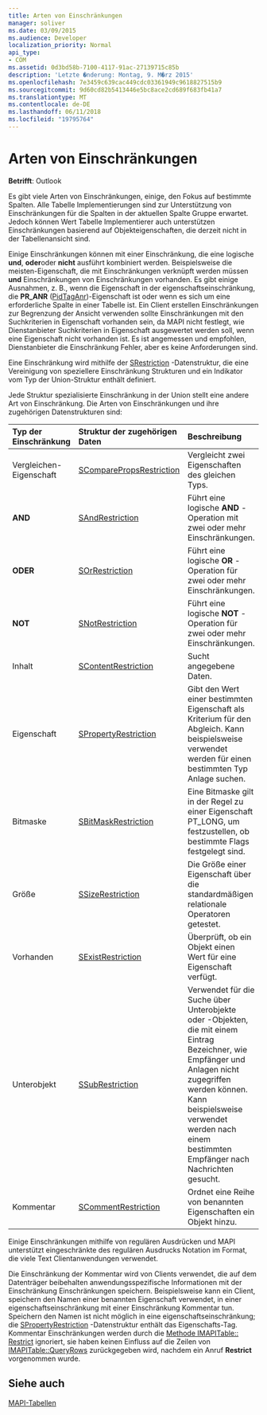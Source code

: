 ```yaml
---
title: Arten von Einschränkungen
manager: soliver
ms.date: 03/09/2015
ms.audience: Developer
localization_priority: Normal
api_type:
- COM
ms.assetid: 0d3bd58b-7100-4117-91ac-27139715c85b
description: 'Letzte �nderung: Montag, 9. M�rz 2015'
ms.openlocfilehash: 7e3459c639cac449cdc03361949c9618827515b9
ms.sourcegitcommit: 9d60cd82b5413446e5bc8ace2cd689f683fb41a7
ms.translationtype: MT
ms.contentlocale: de-DE
ms.lasthandoff: 06/11/2018
ms.locfileid: "19795764"
---
```

# <a name="types-of-restrictions"></a>Arten von Einschränkungen

  
  
**Betrifft**: Outlook 
  
Es gibt viele Arten von Einschränkungen, einige, den Fokus auf bestimmte Spalten. Alle Tabelle Implementierungen sind zur Unterstützung von Einschränkungen für die Spalten in der aktuellen Spalte Gruppe erwartet. Jedoch können Wert Tabelle Implementierer auch unterstützen Einschränkungen basierend auf Objekteigenschaften, die derzeit nicht in der Tabellenansicht sind.
  
Einige Einschränkungen können mit einer Einschränkung, die eine logische **und**, **oder**oder **nicht** ausführt kombiniert werden. Beispielsweise die meisten-Eigenschaft, die mit Einschränkungen verknüpft werden müssen **und** Einschränkungen von Einschränkungen vorhanden. Es gibt einige Ausnahmen, z. B., wenn die Eigenschaft in der eigenschaftseinschränkung, die **PR_ANR** ([PidTagAnr](pidtaganr-canonical-property.md))-Eigenschaft ist oder wenn es sich um eine erforderliche Spalte in einer Tabelle ist. Ein Client erstellen Einschränkungen zur Begrenzung der Ansicht verwenden sollte Einschränkungen mit den Suchkriterien in Eigenschaft vorhanden sein, da MAPI nicht festlegt, wie Dienstanbieter Suchkriterien in Eigenschaft ausgewertet werden soll, wenn eine Eigenschaft nicht vorhanden ist. Es ist angemessen und empfohlen, Dienstanbieter die Einschränkung Fehler, aber es keine Anforderungen sind. 
  
Eine Einschränkung wird mithilfe der [SRestriction](srestriction.md) -Datenstruktur, die eine Vereinigung von speziellere Einschränkung Strukturen und ein Indikator vom Typ der Union-Struktur enthält definiert. 
  
Jede Struktur spezialisierte Einschränkung in der Union stellt eine andere Art von Einschränkung. Die Arten von Einschränkungen und ihre zugehörigen Datenstrukturen sind:
  
|**Typ der Einschränkung**|**Struktur der zugehörigen Daten**|**Beschreibung**|
|:-----|:-----|:-----|
|Vergleichen-Eigenschaft  <br/> |[SComparePropsRestriction](scomparepropsrestriction.md) <br/> |Vergleicht zwei Eigenschaften des gleichen Typs.  <br/> |
|**AND** <br/> |[SAndRestriction](sandrestriction.md) <br/> |Führt eine logische **AND** -Operation mit zwei oder mehr Einschränkungen.  <br/> |
|**ODER** <br/> |[SOrRestriction](sorrestriction.md) <br/> |Führt eine logische **OR** -Operation für zwei oder mehr Einschränkungen.  <br/> |
|**NOT** <br/> |[SNotRestriction](snotrestriction.md) <br/> |Führt eine logische **NOT** -Operation für zwei oder mehr Einschränkungen.  <br/> |
|Inhalt  <br/> |[SContentRestriction](scontentrestriction.md) <br/> |Sucht angegebene Daten.  <br/> |
|Eigenschaft  <br/> |[SPropertyRestriction](spropertyrestriction.md) <br/> |Gibt den Wert einer bestimmten Eigenschaft als Kriterium für den Abgleich. Kann beispielsweise verwendet werden für einen bestimmten Typ Anlage suchen.  <br/> |
|Bitmaske  <br/> |[SBitMaskRestriction](sbitmaskrestriction.md) <br/> |Eine Bitmaske gilt in der Regel zu einer Eigenschaft PT_LONG, um festzustellen, ob bestimmte Flags festgelegt sind.  <br/> |
|Größe  <br/> |[SSizeRestriction](ssizerestriction.md) <br/> |Die Größe einer Eigenschaft über die standardmäßigen relationale Operatoren getestet.  <br/> |
|Vorhanden  <br/> |[SExistRestriction](sexistrestriction.md) <br/> |Überprüft, ob ein Objekt einen Wert für eine Eigenschaft verfügt.  <br/> |
|Unterobjekt  <br/> |[SSubRestriction](ssubrestriction.md) <br/> |Verwendet für die Suche über Unterobjekte oder -Objekten, die mit einem Eintrag Bezeichner, wie Empfänger und Anlagen nicht zugegriffen werden können. Kann beispielsweise verwendet werden nach einem bestimmten Empfänger nach Nachrichten gesucht.  <br/> |
|Kommentar  <br/> |[SCommentRestriction](scommentrestriction.md) <br/> |Ordnet eine Reihe von benannten Eigenschaften ein Objekt hinzu.  <br/> |
   
Einige Einschränkungen mithilfe von regulären Ausdrücken und MAPI unterstützt eingeschränkte des regulären Ausdrucks Notation im Format, die viele Text Clientanwendungen verwendet.
  
Die Einschränkung der Kommentar wird von Clients verwendet, die auf dem Datenträger beibehalten anwendungsspezifische Informationen mit der Einschränkung Einschränkungen speichern. Beispielsweise kann ein Client, speichern den Namen einer benannten Eigenschaft verwendet, in einer eigenschaftseinschränkung mit einer Einschränkung Kommentar tun. Speichern den Namen ist nicht möglich in eine eigenschaftseinschränkung; die [SPropertyRestriction](spropertyrestriction.md) -Datenstruktur enthält das Eigenschafts-Tag. Kommentar Einschränkungen werden durch die [Methode IMAPITable:: Restrict](imapitable-restrict.md) ignoriert, sie haben keinen Einfluss auf die Zeilen von [IMAPITable::QueryRows](imapitable-queryrows.md) zurückgegeben wird, nachdem ein Anruf **Restrict** vorgenommen wurde. 
  
## <a name="see-also"></a>Siehe auch



[MAPI-Tabellen](mapi-tables.md)

